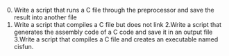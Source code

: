 0. Write a script that runs a C file through the preprocessor and save the result into another file
1. Write a script that compiles a C file but does not link
2.Write a script that generates the assembly code of a C code and save it in an output file
3.Write a script that compiles a C file and creates an executable named cisfun.
